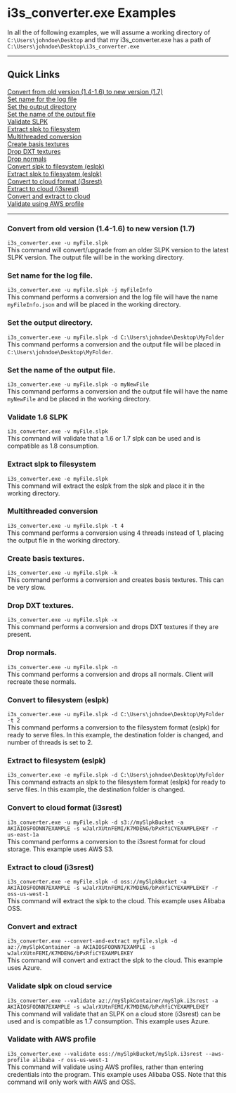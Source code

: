 # i3s_converter.exe Examples

In all the of following examples, we will assume a working directory of ```C:\Users\johndoe\Desktop``` and that my i3s_converter.exe has a path of ```C:\Users\johndoe\Desktop\i3s_converter.exe```

-------------------------------------
## Quick Links
[Convert from old version (1.4-1.6) to new version (1.7)](#ConvertSLPK)<br>
[Set name for the log file](#setLogName)<br>
[Set the output directory](#setOuput)<br>
[Set the name of the output file](#setFileName)<br>
[Validate SLPK](#validate)<br>
[Extract slpk to filesystem](#extractFilesystem)<br>
[Multithreaded conversion](#multithreadedConversion)<br>
[Create basis textures](#createBasis)<br>
[Drop DXT textures](#dropDXT)<br>
[Drop normals](#dropNormals)<br>
[Convert slpk to filesystem (eslpk)](#convertFilesystem)<br>
[Extract slpk to filesystem (eslpk)](#extractFilesystem)<br>
[Convert to cloud format (i3srest)](#convertCloud)<br>
[Extract to cloud (i3srest)](#extractCloud)<br>
[Convert and extract to cloud](#convertAndExtract)<br>
[Validate using AWS profile](#validateWithAws)

-------------------------------------

### Convert from old version (1.4-1.6) to new version (1.7)<a name = "ConvertSLPK"></a>
```i3s_converter.exe -u myFile.slpk```<br>
This command will convert/upgrade from an older SLPK version to the latest SLPK version.  The output file will be in the working directory.

### Set name for the log file.<a name = "setLogName"></a>
```i3s_converter.exe -u myFile.slpk -j myFileInfo```<br>
This command performs a conversion and the log file will have the name ```myFileInfo.json``` and will be placed in the working directory.

### Set the output directory.<a name = "setOuput"></a>
```i3s_converter.exe -u myFile.slpk -d C:\Users\johndoe\Desktop\MyFolder```<br>
This command performs a conversion and the output file will be placed in ```C:\Users\johndoe\Desktop\MyFolder```.

### Set the name of the output file.<a name = "setFileName"></a>
```i3s_converter.exe -u myFile.slpk -o myNewFile```<br>
This command performs a conversion and the output file will have the name ```myNewFile``` and be placed in the working directory.

### Validate 1.6 SLPK<a name = "validate"></a>
```i3s_converter.exe -v myFile.slpk```<br>
This command will validate that a 1.6 or 1.7 slpk can be used and is compatible as 1.8 consumption.

### Extract slpk to filesystem<a name = "extractFilesystem"></a>
```i3s_converter.exe -e myFile.slpk```<br>
This command will extract the eslpk from the slpk and place it in the working directory.

### Multithreaded conversion<a name = "multithreadedConversion"></a>
```i3s_converter.exe -u myFile.slpk -t 4```<br>
This command performs a conversion using 4 threads instead of 1, placing the output file in the working directory.

### Create basis textures.<a name = "createBasis"></a>
```i3s_converter.exe -u myFile.slpk -k```<br>
This command performs a conversion and creates basis textures.  This can be very slow.

### Drop DXT textures.<a name = "dropDXT"></a>
```i3s_converter.exe -u myFile.slpk -x```<br>
This command performs a conversion and drops DXT textures if they are 
present.

### Drop normals.<a name = "dropNormals"></a>
```i3s_converter.exe -u myFile.slpk -n```<br>
This command performs a conversion and drops all normals.  Client will recreate these normals. 

### Convert to filesystem (eslpk)<a name = "convertFilesystem"></a>
```i3s_converter.exe -u myFile.slpk -d C:\Users\johndoe\Desktop\MyFolder -t 2```<br>
This command performs a conversion to the filesystem format (eslpk) for ready to serve files.
In this example, the destination folder is changed, and number of threads is set to 2.

### Extract to filesystem (eslpk)<a name = "extractFilesystem"></a>
```i3s_converter.exe -e myFile.slpk -d C:\Users\johndoe\Desktop\MyFolder```<br>
This command extracts an slpk to the filesystem format (eslpk) for ready to serve files.
In this example, the destination folder is changed.

### Convert to cloud format (i3srest)<a name = "convertCloud"></a>
```i3s_converter.exe -u myFile.slpk -d s3://mySlpkBucket -a AKIAIOSFODNN7EXAMPLE -s wJalrXUtnFEMI/K7MDENG/bPxRfiCYEXAMPLEKEY -r us-east-1a```<br>
This command performs a conversion to the i3srest format for cloud storage.  This example uses AWS S3.

### Extract to cloud (i3srest)<a name = "extractCloud"></a>
```i3s_converter.exe -e myFile.slpk -d oss://mySlpkBucket -a AKIAIOSFODNN7EXAMPLE -s wJalrXUtnFEMI/K7MDENG/bPxRfiCYEXAMPLEKEY -r oss-us-west-1```<br>
This command will extract the slpk to the cloud.  This example uses Alibaba OSS.  

### Convert and extract<a name = "convertAndExtract"></a>
```i3s_converter.exe --convert-and-extract myFile.slpk -d az://mySlpkContainer -a AKIAIOSFODNN7EXAMPLE -s wJalrXUtnFEMI/K7MDENG/bPxRfiCYEXAMPLEKEY ```<br>
This command will convert and extract the slpk to the cloud.  This example uses Azure.

### Validate slpk on cloud service<a name = "validateOnCloud"></a>
```i3s_converter.exe --validate az://mySlpkContainer/mySlpk.i3srest -a AKIAIOSFODNN7EXAMPLE -s wJalrXUtnFEMI/K7MDENG/bPxRfiCYEXAMPLEKEY```<br>
This command will validate that an SLPK on a cloud store (i3srest) can be used and is compatible as 1.7 consumption. This example uses Azure.

### Validate with AWS profile<a name = "validateWithAws"></a>
```i3s_converter.exe --validate oss://mySlpkBucket/mySlpk.i3srest --aws-profile alibaba -r oss-us-west-1 ```<br>
This command will validate using AWS profiles, rather than entering credentials into the program. This example uses Alibaba OSS.
Note that this command will only work with AWS and OSS.

